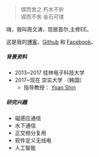 > 锲而舍之 朽木不折  
> 锲而不舍 金石可镂

嗨，我叫周文涛，现居首尔,主修EE。

这是我的[博客](https://wentaozhou.cn)、[Github](http://github.com/) 和 [Facebook](https://www.facebook.com/zhouwentao612)。


##### 背景资料
- 2013~2017 桂林电子科技大学
- 2017~现在     崇实大学 （韩国）
  - 指导教授： [Yoan Shin](https://ieeexplore.ieee.org/author/37279496500)




##### 研究兴趣

- 磁感应通信
- 水下通信
- 正交频分复用
- 软件定义无线电
- 人工智能

